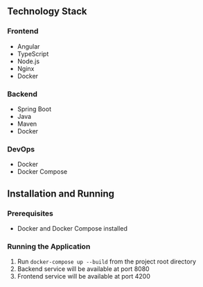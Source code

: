 ## Technology Stack

### Frontend
- Angular
- TypeScript
- Node.js
- Nginx
- Docker

### Backend
- Spring Boot
- Java
- Maven
- Docker

### DevOps
- Docker
- Docker Compose

## Installation and Running
### Prerequisites
- Docker and Docker Compose installed

### Running the Application
1. Run `docker-compose up --build` from the project root directory
2. Backend service will be available at port 8080
3. Frontend service will be available at port 4200
